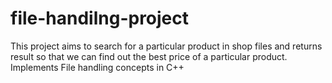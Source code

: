 # file-handilng-project
This project aims to search for a particular product in shop files and returns result so that we can find out the best price of a particular product. Implements File handling concepts in C++
